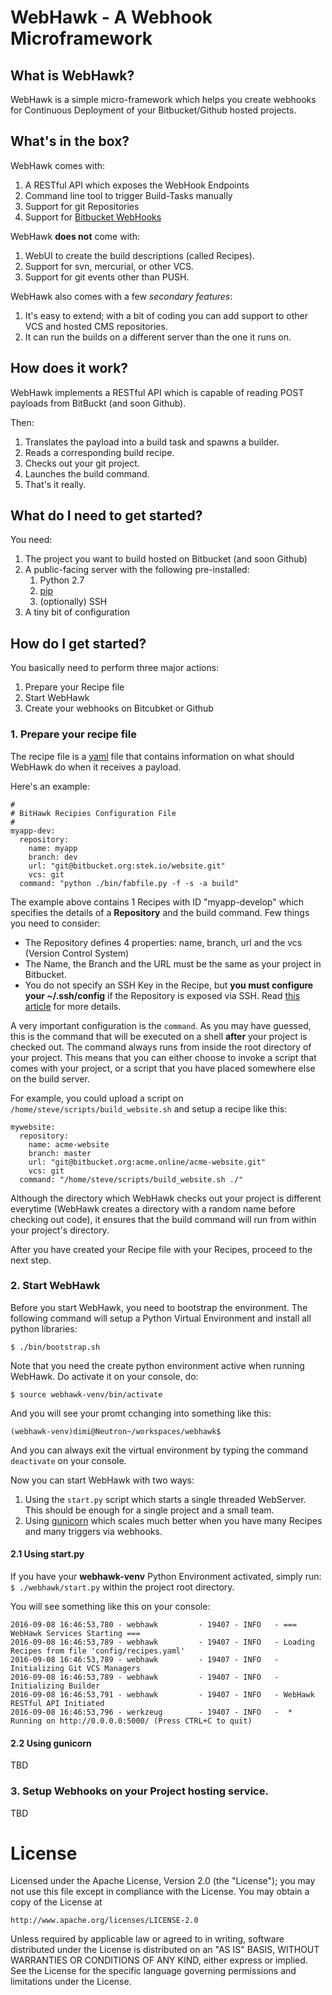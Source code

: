 # WebHawk - A Webhook Microframework

## What is WebHawk?
WebHawk is a simple micro-framework which helps you create webhooks for Continuous Deployment of your Bitbucket/Github hosted projects.


## What's in the box?
WebHawk comes with:

1. A RESTful API which exposes the WebHook Endpoints
2. Command line tool to trigger Build-Tasks manually
3. Support for git Repositories
4. Support for [Bitbucket WebHooks](https://confluence.atlassian.com/bitbucket/manage-webhooks-735643732.html)


WebHawk **does not** come with:

1. WebUI to create the build descriptions (called Recipes).
2. Support for svn, mercurial, or other VCS.
3. Support for git events other than PUSH.


WebHawk also comes with a few _secondary features_:

1. It's easy to extend; with a bit of coding you can add support to other VCS and hosted CMS repositories.
2. It can run the builds on a different server than the one it runs on.


## How does it work?

WebHawk implements a RESTful API which is capable of reading POST payloads from BitBuckt (and soon Github).

Then:

1. Translates the payload into a build task and spawns a builder.
2. Reads a corresponding build recipe.
3. Checks out your git project.
4. Launches the build command.
5. That's it really.

## What do I need to get started?

You need:

1. The project you want to build hosted on Bitbucket (and soon Github)
2. A public-facing server with the following pre-installed:
    1. Python 2.7
    2. [pip](https://pypi.python.org/pypi/pip)
    3. (optionally) SSH
3. A tiny bit of configuration


## How do I get started?

You basically need to perform three major actions:

1. Prepare your Recipe file
2. Start WebHawk
3. Create your webhooks on Bitcubket or Github  


### 1. Prepare your recipe file

The recipe file is a [yaml](http://yaml.org/) file that contains information on what should WebHawk do when it receives a payload.

Here's an example:

```
#
# BitHawk Recipies Configuration File
#
myapp-dev:
  repository:
    name: myapp
    branch: dev
    url: "git@bitbucket.org:stek.io/website.git"
    vcs: git
  command: "python ./bin/fabfile.py -f -s -a build"
```

The example above contains 1 Recipes with ID "myapp-develop" which specifies the details of a **Repository** and the build command.
Few things you need to consider:

* The Repository defines 4 properties: name, branch, url and the vcs (Version Control System)
* The Name, the Branch and the URL must be the same as your project in Bitbucket.
* You do not specify an SSH Key in the Recipe, but **you must configure your ~/.ssh/config** if the Repository is exposed via SSH.
Read [this article](https://confluence.atlassian.com/bitbucket/configure-multiple-ssh-identities-for-gitbash-mac-osx-linux-271943168.html) for more details.

A very important configuration is the `command`. As you may have guessed, this is the command that will be executed on a shell **after** your project is checked out.
The command always runs from inside the root directory of your project. This means that you can either choose to invoke a script that comes with your project,
or a script that you have placed somewhere else on the build server.

For example, you could upload a script on `/home/steve/scripts/build_website.sh` and setup a recipe like this:
```
mywebsite:
  repository:
    name: acme-website
    branch: master
    url: "git@bitbucket.org:acme.online/acme-website.git"
    vcs: git
  command: "/home/steve/scripts/build_website.sh ./"
```

Although the directory which WebHawk checks out your project is different everytime
(WebHawk creates a directory with a random name before checking out code), it ensures that the build command will run from within your project's directory.

After you have created your Recipe file with your Recipes, proceed to the next step.

### 2. Start WebHawk

Before you start WebHawk, you need to bootstrap the environment. The following command will setup a Python Virtual Environment and install all python libraries:
```
$ ./bin/bootstrap.sh
```

Note that you need the create python environment active when running WebHawk. Do activate it on your console, do:
```
$ source webhawk-venv/bin/activate
```
And you will see your promt cchanging into something like this:
```
(webhawk-venv)dimi@Neutron~/workspaces/webhawk$ 
```

And you can always exit the virtual environment by typing the command ```deactivate``` on your console.


Now you can start WebHawk with two ways:

1. Using the `start.py` script which starts a single threaded WebServer. This should be enough for a single project and a small team.
2. Using [gunicorn](http://gunicorn.org/) which scales much better when you have many Recipes and many triggers via webhooks.
 
#### 2.1 Using start.py

If you have your **webhawk-venv** Python Environment activated, simply run: ```$ ./webhawk/start.py``` within the project root directory.

You will see something like this on your console:
```
2016-09-08 16:46:53,780 - webhawk         - 19407 - INFO   - === WebHawk Services Starting ===
2016-09-08 16:46:53,789 - webhawk         - 19407 - INFO   - Loading Recipes from file 'config/recipes.yaml'
2016-09-08 16:46:53,789 - webhawk         - 19407 - INFO   - Initializing Git VCS Managers
2016-09-08 16:46:53,789 - webhawk         - 19407 - INFO   - Initializing Builder
2016-09-08 16:46:53,791 - webhawk         - 19407 - INFO   - WebHawk RESTful API Initiated
2016-09-08 16:46:53,796 - werkzeug        - 19407 - INFO   -  * Running on http://0.0.0.0:5000/ (Press CTRL+C to quit)
```

#### 2.2 Using gunicorn
TBD

### 3. Setup Webhooks on your Project hosting service.
TBD

# License

Licensed under the Apache License, Version 2.0 (the "License");
you may not use this file except in compliance with the License.
You may obtain a copy of the License at

    http://www.apache.org/licenses/LICENSE-2.0

Unless required by applicable law or agreed to in writing, software
distributed under the License is distributed on an "AS IS" BASIS,
WITHOUT WARRANTIES OR CONDITIONS OF ANY KIND, either express or implied.
See the License for the specific language governing permissions and
limitations under the License.